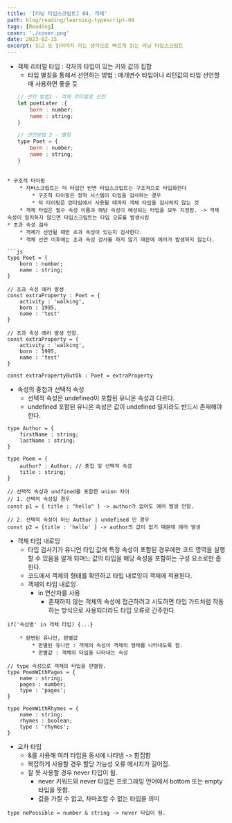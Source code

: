 ```yaml
---
title: '[러닝 타입스크립트] 04. 객체'
path: blog/reading/learning-typescript-04
tags: [Reading]
cover: './cover.png'
date: 2023-02-15
excerpt: 읽고 또 읽어야지 라는 생각으로 빠르게 읽는 러닝 타입스크립트
---
```


* 객체 리터럴 타입 : 각자의 타입이 있는 키와 값의 집합
	* 타입 별칭을 통해서 선언하는 방법 : 매개변수 타입이나 리턴값의 타입 선언할 때 사용하면 좋을 듯
	```js
	// 선언 방법1 - 객체 리터럴로 선언
	let poetLater :{
		born : number;
		name : string;
	}

	// 선언방법 2 - 별칭 
	type Poet = {
		born : number;
		name : string;
	}
```

* 구조적 타이핑
	* 자바스크립트는 덕 타입인 반면 타입스크립트는 구조적으로 타입화한다
		* 구조적 타이핑은 정적 시스템이 타입을 검사하는 경우 
		* 덕 타이핑은 런타임에서 사용될 때까지 객체 타입을 검사하지 않는 것
	* 객체 타입은 필수 속성 이름과 해당 속성이 예상되는 타입을 모두 지정함. -> 객체 속성이 일치하지 않으면 타입스크립트는 타입 오류를 발생시킴
* 초과 속성 검사 
	* 객체가 선언될 때만 초과 속성이 있는지 검사한다. 
	* 객체 선언 이후에는 초과 속성 검사를 하지 않기 때문에 에러가 발생하지 않는다.

```js
type Poet = {
	born : number;
	name : string;
}	

// 초과 속성 에러 발생 
const extraProperty : Poet = {
	activity : 'walking',
	born : 1995,
	name : 'test'
}

// 초과 속성 에러 발생 안함.
const extraProperty = {
	activity : 'walking',
	born : 1995,
	name : 'test'
}

const extraPropertyButOk : Poet = extraProperty
```
* 속성의 중첩과 선택적 속성
	* 선택적 속성은 undefined이 포함된 유니온 속성과 다르다.
	* undefined 포함된 유니온 속성은 값이 undefined 일지라도 반드시 존재해야 한다. 
```
type Author = {
	firstName : string;
	lastName : string;
}

type Poem = {
	author? : Author; // 중첩 및 선택적 속성 
	title : string;
}

// 선택적 속성과 undfined를 포함한 union 차이
// 1. 선택적 속성일 경우 
const p1 = { title : "hello" } -> author가 없어도 에러 발생 안함.

// 2. 선택적 속성이 아닌 Author | undefined 인 경우 
const p2 = {title : 'hello' } -> author의 값이 없기 때문에 에러 발생
```
* 객체 타입 내로잉 
	* 타입 검사기가 유니언 타입 값에 특정 속성이 포함된 경우에만 코드 영역을 실행할 수 있음을 알게 되며느 값의 타입을 해당 속성을 포함하는 구성 요소로만 좁힌다. 
	* 코드에서 객체의 형태를 확인하고 타입 내로잉이 객체에 적용된다. 
	* 객체의 타입 내로잉 
		* in 연산자를 사용 
			* 존재하지 않는 객체의 속성에 접근하려고 시도하면 타입 가드처럼 작동하는 방식으로 사용되더라도 타입 오류로 간주한다.
```
if('속성명' in 객체 타입) {...}
```
		* 판변된 유니언, 판별값
			* 판별된 유니언 : 객체의 속성이 객체의 형태를 나타내도록 함.
			* 판별값 : 객체의 타입을 나타내는 속성 
```
// type 속성으로 객체의 타입을 판별함.
type PoemWIthPages = {
	name : string;
	pages : number;
	type : 'pages';
}

type PoemWithRhymes = {
	name : string;
	rhymes : boolean;
	type : 'rhymes';
}
```
* 교차 타입 
	* &를 사용해 여러 타입을 동시에 나타냄 -> 합집합
	* 복잡하게 사용할 경우 할당 가능성 오류 메시지가 길어짐.
	* 잘 못 사용할 경우 never 타입이 됨.
		* never 키워드와 never 타입은 프로그래밍 언어에서 bottom 또는 empty 타입을 뜻함.
		* 값을 가질 수 없고, 차마조할 수 없는 타입을 의미
```
type noPossible = number & string -> never 타입이 됨.	
```